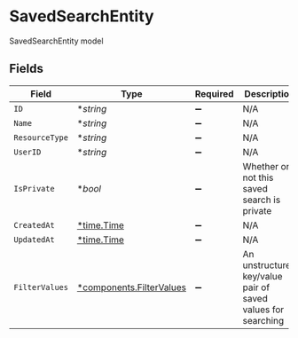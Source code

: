 # SavedSearchEntity

SavedSearchEntity model


## Fields

| Field                                                               | Type                                                                | Required                                                            | Description                                                         |
| ------------------------------------------------------------------- | ------------------------------------------------------------------- | ------------------------------------------------------------------- | ------------------------------------------------------------------- |
| `ID`                                                                | **string*                                                           | :heavy_minus_sign:                                                  | N/A                                                                 |
| `Name`                                                              | **string*                                                           | :heavy_minus_sign:                                                  | N/A                                                                 |
| `ResourceType`                                                      | **string*                                                           | :heavy_minus_sign:                                                  | N/A                                                                 |
| `UserID`                                                            | **string*                                                           | :heavy_minus_sign:                                                  | N/A                                                                 |
| `IsPrivate`                                                         | **bool*                                                             | :heavy_minus_sign:                                                  | Whether or not this saved search is private                         |
| `CreatedAt`                                                         | [*time.Time](https://pkg.go.dev/time#Time)                          | :heavy_minus_sign:                                                  | N/A                                                                 |
| `UpdatedAt`                                                         | [*time.Time](https://pkg.go.dev/time#Time)                          | :heavy_minus_sign:                                                  | N/A                                                                 |
| `FilterValues`                                                      | [*components.FilterValues](../../models/components/filtervalues.md) | :heavy_minus_sign:                                                  | An unstructured key/value pair of saved values for searching        |